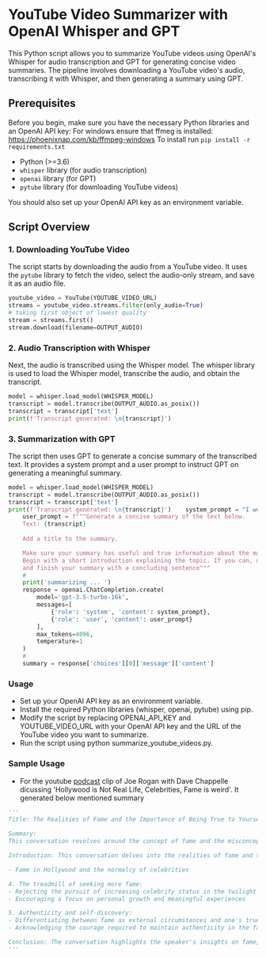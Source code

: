 # YouTube Video Summarizer with OpenAI Whisper and GPT

This Python script allows you to summarize YouTube videos using OpenAI's Whisper for audio transcription and GPT for generating concise video summaries. The pipeline involves downloading a YouTube video's audio, transcribing it with Whisper, and then generating a summary using GPT.

## Prerequisites

Before you begin, make sure you have the necessary Python libraries and an OpenAI API key:
For windows ensure that ffmeg is installed: https://phoenixnap.com/kb/ffmpeg-windows
To install run `pip install -r requirements.txt`
- Python (>=3.6)
- `whisper` library (for audio transcription)
- `openai` library (for GPT)
- `pytube` library (for downloading YouTube videos)

You should also set up your OpenAI API key as an environment variable.

## Script Overview

### 1. Downloading YouTube Video

The script starts by downloading the audio from a YouTube video. It uses the `pytube` library to fetch the video, select the audio-only stream, and save it as an audio file.

```python
youtube_video = YouTube(YOUTUBE_VIDEO_URL)
streams = youtube_video.streams.filter(only_audio=True)
# taking first object of lowest quality
stream = streams.first()
stream.download(filename=OUTPUT_AUDIO)
```

### 2. Audio Transcription with Whisper

Next, the audio is transcribed using the Whisper model. The whisper library is used to load the Whisper model, transcribe the audio, and obtain the transcript.

```python
model = whisper.load_model(WHISPER_MODEL)
transcript = model.transcribe(OUTPUT_AUDIO.as_posix())
transcript = transcript['text']
print(f'Transcript generated: \n{transcript}')
```

### 3. Summarization with GPT

The script then uses GPT to generate a concise summary of the transcribed text. It provides a system prompt and a user prompt to instruct GPT on generating a meaningful summary.

```python
model = whisper.load_model(WHISPER_MODEL)
transcript = model.transcribe(OUTPUT_AUDIO.as_posix())
transcript = transcript['text']
print(f'Transcript generated: \n{transcript}')    system_prompt = "I would like for you to assume the role of a Life Coach"
    user_prompt = f"""Generate a concise summary of the text below.
    Text: {transcript}
    
    Add a title to the summary.

    Make sure your summary has useful and true information about the main points of the topic.
    Begin with a short introduction explaining the topic. If you can, use bullet points to list important details,
    and finish your summary with a concluding sentence"""
    #
    print('summarizing ... ')
    response = openai.ChatCompletion.create(
        model='gpt-3.5-turbo-16k',
        messages=[
            {'role': 'system', 'content': system_prompt},
            {'role': 'user', 'content': user_prompt}
        ],
        max_tokens=4096,
        temperature=1
    )
    #
    summary = response['choices'][0]['message']['content']
```

### Usage

- Set up your OpenAI API key as an environment variable.
- Install the required Python libraries (whisper, openai, pytube) using pip.
- Modify the script by replacing OPENAI_API_KEY and YOUTUBE_VIDEO_URL with your OpenAI API key and the URL of the YouTube video you want to summarize.
- Run the script using python summarize_youtube_videos.py.

### Sample Usage

- For the youtube [podcast](https://www.youtube.com/watch?v=GNd12j-CGeQclear) clip of Joe Rogan with Dave Chappelle dicussing 'Hollywood is Not Real Life, Celebrities, Fame is weird'. It generated below mentioned summary
```python
'''
Title: The Realities of Fame and the Importance of Being True to Yourself

Summary:
This conversation revolves around the concept of fame and the misconceptions associated with it. The speaker emphasizes that despite the glitz and glamour of Hollywood, celebrities are just like normal people, and it is unrealistic to expect them to maintain a constant facade of perfection. The conversation also explores the speaker's personal journey of self-discovery and his desire to use his success for something more meaningful. The importance of forgiveness, both towards others and oneself, is highlighted. The speaker suggests that being of service to others can bring fulfillment and challenges the notion that fame should be pursued endlessly. The conversation concludes by discussing the distinction between fame and celebrity, and the importance of staying true to oneself amidst external scrutiny. The speaker admires the courage of the person he is speaking to for being relentlessly authentic in the public eye.

Introduction: This conversation delves into the realities of fame and the speaker's desire to go beyond the superficialities of success.

- Fame in Hollywood and the normalcy of celebrities

4. The treadmill of seeking more fame:
- Rejecting the pursuit of increasing celebrity status in the twilight of one's life
- Encouraging a focus on personal growth and meaningful experiences

5. Authenticity and self-discovery:
- Differentiating between fame as external circumstances and one's true self
- Acknowledging the courage required to maintain authenticity in the face of scrutiny

Conclusion: The conversation highlights the speaker's insights on fame, the importance of self-discovery, and the need to stay true to oneself in the public eye.
'''
```

